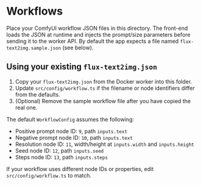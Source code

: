 # Workflows

Place your ComfyUI workflow JSON files in this directory. The front-end loads the JSON at runtime and injects the prompt/size parameters before sending it to the worker API. By default the app expects a file named `flux-text2img.sample.json` (see below).

## Using your existing `flux-text2img.json`

1. Copy your `flux-text2img.json` from the Docker worker into this folder.
2. Update `src/config/workflow.ts` if the filename or node identifiers differ from the defaults.
3. (Optional) Remove the sample workflow file after you have copied the real one.

The default `WorkflowConfig` assumes the following:

- Positive prompt node ID: `9`, path `inputs.text`
- Negative prompt node ID: `10`, path `inputs.text`
- Resolution node ID: `11`, width/height at `inputs.width` and `inputs.height`
- Seed node ID: `12`, path `inputs.seed`
- Steps node ID: `13`, path `inputs.steps`

If your workflow uses different node IDs or properties, edit `src/config/workflow.ts` to match.
